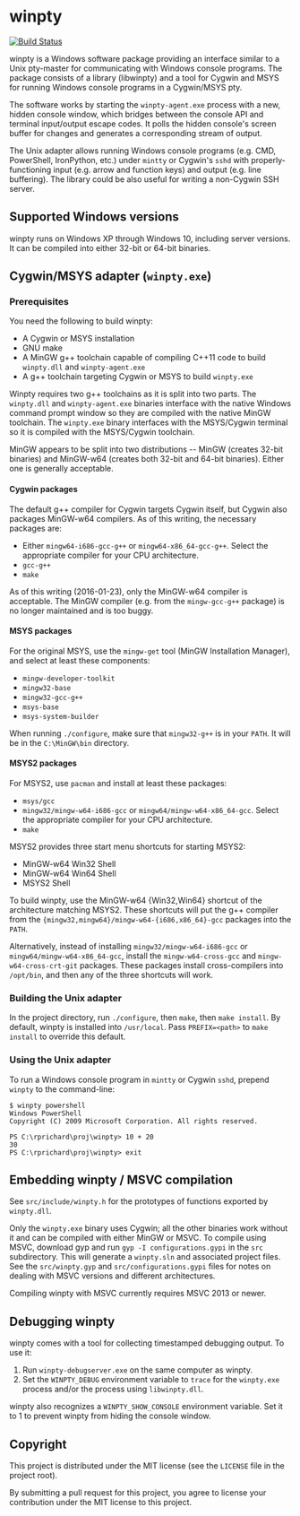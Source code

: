 # winpty

[![Build Status](https://tea-ci.org/api/badges/rprichard/winpty/status.svg)](https://tea-ci.org/rprichard/winpty)

winpty is a Windows software package providing an interface similar to a Unix
pty-master for communicating with Windows console programs.  The package
consists of a library (libwinpty) and a tool for Cygwin and MSYS for running
Windows console programs in a Cygwin/MSYS pty.

The software works by starting the `winpty-agent.exe` process with a new,
hidden console window, which bridges between the console API and terminal
input/output escape codes.  It polls the hidden console's screen buffer for
changes and generates a corresponding stream of output.

The Unix adapter allows running Windows console programs (e.g. CMD, PowerShell,
IronPython, etc.) under `mintty` or Cygwin's `sshd` with
properly-functioning input (e.g. arrow and function keys) and output (e.g. line
buffering).  The library could be also useful for writing a non-Cygwin SSH
server.

## Supported Windows versions

winpty runs on Windows XP through Windows 10, including server versions.  It
can be compiled into either 32-bit or 64-bit binaries.

## Cygwin/MSYS adapter (`winpty.exe`)

### Prerequisites

You need the following to build winpty:

* A Cygwin or MSYS installation
* GNU make
* A MinGW g++ toolchain capable of compiling C++11 code to build `winpty.dll`
  and `winpty-agent.exe`
* A g++ toolchain targeting Cygwin or MSYS to build `winpty.exe`

Winpty requires two g++ toolchains as it is split into two parts. The
`winpty.dll` and `winpty-agent.exe` binaries interface with the native
Windows command prompt window so they are compiled with the native MinGW
toolchain.  The `winpty.exe` binary interfaces with the MSYS/Cygwin terminal so
it is compiled with the MSYS/Cygwin toolchain.

MinGW appears to be split into two distributions -- MinGW (creates 32-bit
binaries) and MinGW-w64 (creates both 32-bit and 64-bit binaries).  Either
one is generally acceptable.

#### Cygwin packages

The default g++ compiler for Cygwin targets Cygwin itself, but Cygwin also
packages MinGW-w64 compilers.  As of this writing, the necessary packages are:

* Either `mingw64-i686-gcc-g++` or `mingw64-x86_64-gcc-g++`.  Select the
  appropriate compiler for your CPU architecture.
* `gcc-g++`
* `make`

As of this writing (2016-01-23), only the MinGW-w64 compiler is acceptable.
The MinGW compiler (e.g. from the `mingw-gcc-g++` package) is no longer
maintained and is too buggy.

#### MSYS packages

For the original MSYS, use the `mingw-get` tool (MinGW Installation Manager),
and select at least these components:

* `mingw-developer-toolkit`
* `mingw32-base`
* `mingw32-gcc-g++`
* `msys-base`
* `msys-system-builder`

When running `./configure`, make sure that `mingw32-g++` is in your
`PATH`.  It will be in the `C:\MinGW\bin` directory.

#### MSYS2 packages

For MSYS2, use `pacman` and install at least these packages:

* `msys/gcc`
* `mingw32/mingw-w64-i686-gcc` or `mingw64/mingw-w64-x86_64-gcc`.  Select
  the appropriate compiler for your CPU architecture.
* `make`

MSYS2 provides three start menu shortcuts for starting MSYS2:

* MinGW-w64 Win32 Shell
* MinGW-w64 Win64 Shell
* MSYS2 Shell

To build winpty, use the MinGW-w64 {Win32,Win64} shortcut of the architecture
matching MSYS2.  These shortcuts will put the g++ compiler from the
`{mingw32,mingw64}/mingw-w64-{i686,x86_64}-gcc` packages into the `PATH`.

Alternatively, instead of installing `mingw32/mingw-w64-i686-gcc` or
`mingw64/mingw-w64-x86_64-gcc`, install the `mingw-w64-cross-gcc` and
`mingw-w64-cross-crt-git` packages.  These packages install cross-compilers
into `/opt/bin`, and then any of the three shortcuts will work.

### Building the Unix adapter

In the project directory, run `./configure`, then `make`, then `make install`.
By default, winpty is installed into `/usr/local`.  Pass `PREFIX=<path>` to
`make install` to override this default.

### Using the Unix adapter

To run a Windows console program in `mintty` or Cygwin `sshd`, prepend
`winpty` to the command-line:

    $ winpty powershell
    Windows PowerShell
    Copyright (C) 2009 Microsoft Corporation. All rights reserved.

    PS C:\rprichard\proj\winpty> 10 + 20
    30
    PS C:\rprichard\proj\winpty> exit

## Embedding winpty / MSVC compilation

See `src/include/winpty.h` for the prototypes of functions exported by
`winpty.dll`.

Only the `winpty.exe` binary uses Cygwin; all the other binaries work without
it and can be compiled with either MinGW or MSVC.  To compile using MSVC,
download gyp and run `gyp -I configurations.gypi` in the `src` subdirectory.
This will generate a `winpty.sln` and associated project files.  See the
`src/winpty.gyp` and `src/configurations.gypi` files for notes on dealing with
MSVC versions and different architectures.

Compiling winpty with MSVC currently requires MSVC 2013 or newer.

## Debugging winpty

winpty comes with a tool for collecting timestamped debugging output.  To use
it:

1. Run `winpty-debugserver.exe` on the same computer as winpty.
2. Set the `WINPTY_DEBUG` environment variable to `trace` for the
   `winpty.exe` process and/or the process using `libwinpty.dll`.

winpty also recognizes a `WINPTY_SHOW_CONSOLE` environment variable.  Set it
to 1 to prevent winpty from hiding the console window.

## Copyright

This project is distributed under the MIT license (see the `LICENSE` file in
the project root).

By submitting a pull request for this project, you agree to license your
contribution under the MIT license to this project.
